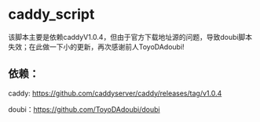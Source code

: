 # caddy_script
该脚本主要是依赖caddyV1.0.4，但由于官方下载地址源的问题，导致doubi脚本失效；在此做一下小的更新，再次感谢前人ToyoDAdoubi!



## 依赖：

caddy:  https://github.com/caddyserver/caddy/releases/tag/v1.0.4

doubi：https://github.com/ToyoDAdoubi/doubi
